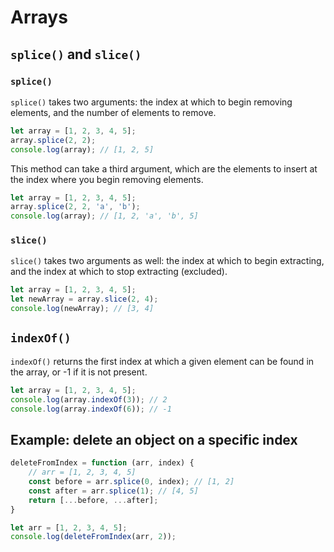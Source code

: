 # Arrays

## `splice()` and `slice()`

### `splice()`

`splice()` takes two arguments: the index at which to begin removing elements, and the number of elements to remove.

```javascript
let array = [1, 2, 3, 4, 5];
array.splice(2, 2);
console.log(array); // [1, 2, 5]
```

This method can take a third argument, which are the elements to insert at the index where you begin removing elements.

```javascript
let array = [1, 2, 3, 4, 5];
array.splice(2, 2, 'a', 'b');
console.log(array); // [1, 2, 'a', 'b', 5]
```

### `slice()`

`slice()` takes two arguments as well: the index at which to begin extracting, and the index at which to stop extracting (excluded).

```javascript
let array = [1, 2, 3, 4, 5];
let newArray = array.slice(2, 4);
console.log(newArray); // [3, 4]
```

## `indexOf()`

`indexOf()` returns the first index at which a given element can be found in the array, or -1 if it is not present.

```javascript
let array = [1, 2, 3, 4, 5];
console.log(array.indexOf(3)); // 2
console.log(array.indexOf(6)); // -1
```
## Example: delete an object on a specific index

```javascript
deleteFromIndex = function (arr, index) {
    // arr = [1, 2, 3, 4, 5]
    const before = arr.splice(0, index); // [1, 2]
    const after = arr.splice(1); // [4, 5]
    return [...before, ...after];
}

let arr = [1, 2, 3, 4, 5];
console.log(deleteFromIndex(arr, 2));
```